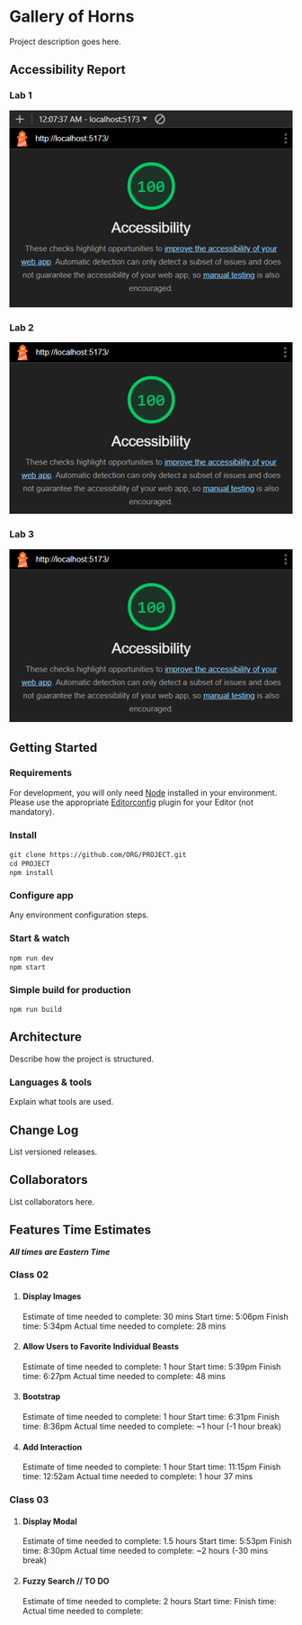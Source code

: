 # Gallery of Horns

Project description goes here.

## Accessibility Report

### Lab 1

![Lighthouse report, score: 100](/lighthouse-reports/lab1-report.png)

### Lab 2

![Lighthouse report, score: 100](/lighthouse-reports/lab2-report.png)

### Lab 3

![Lighthouse report, score: 100](/lighthouse-reports/lab3-report.png)

## Getting Started

### Requirements

For development, you will only need [Node](http://nodejs.org/) installed in your environment.
Please use the appropriate [Editorconfig](http://editorconfig.org/) plugin for your Editor (not mandatory).

### Install

    git clone https://github.com/ORG/PROJECT.git
    cd PROJECT
    npm install

### Configure app

Any environment configuration steps.

### Start & watch

    npm run dev
    npm start

### Simple build for production

    npm run build

## Architecture

Describe how the project is structured.

### Languages & tools

Explain what tools are used.

## Change Log

List versioned releases.

## Collaborators

List collaborators here.

## Features Time Estimates

***All times are Eastern Time***

### Class 02

1. #### Display Images

    Estimate of time needed to complete: 30 mins
    Start time: 5:06pm
    Finish time: 5:34pm
    Actual time needed to complete: 28 mins

2. #### Allow Users to Favorite Individual Beasts

    Estimate of time needed to complete: 1 hour
    Start time: 5:39pm
    Finish time: 6:27pm
    Actual time needed to complete: 48 mins

3. #### Bootstrap

    Estimate of time needed to complete: 1 hour
    Start time: 6:31pm
    Finish time: 8:36pm
    Actual time needed to complete: ~1 hour (-1 hour break)

4. #### Add Interaction

    Estimate of time needed to complete: 1 hour
    Start time: 11:15pm
    Finish time: 12:52am
    Actual time needed to complete: 1 hour 37 mins

### Class 03

1. #### Display Modal

    Estimate of time needed to complete: 1.5 hours
    Start time: 5:53pm
    Finish time: 8:30pm
    Actual time needed to complete: ~2 hours (-30 mins break)

2. #### Fuzzy Search // TO DO

    Estimate of time needed to complete: 2 hours
    Start time:
    Finish time:
    Actual time needed to complete:
